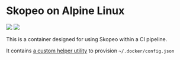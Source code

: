 # Skopeo on Alpine Linux
[![](https://images.microbadger.com/badges/image/bdwyertech/skopeo.svg)](https://microbadger.com/images/bdwyertech/skopeo)
[![](https://images.microbadger.com/badges/version/bdwyertech/skopeo.svg)](https://microbadger.com/images/bdwyertech/skopeo)

This is a container designed for using Skopeo within a CI pipeline.

It contains [a custom helper utility](helper-utility/README.md) to provision `~/.docker/config.json`
